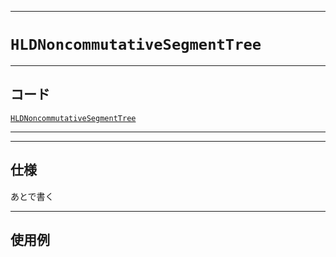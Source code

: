 _____

# `HLDNoncommutativeSegmentTree`

_____

## コード

[`HLDNoncommutativeSegmentTree`](https://github.com/titan-23/Library_py/blob/main/Graph/HLD/HLDNoncommutativeSegmentTree.py)
<!-- code=https://github.com/titan-23/Library_py/blob/main/Graph\HLD\HLDNoncommutativeSegmentTree.py -->

_____


_____

## 仕様

あとで書く

_____

## 使用例

```python
```
